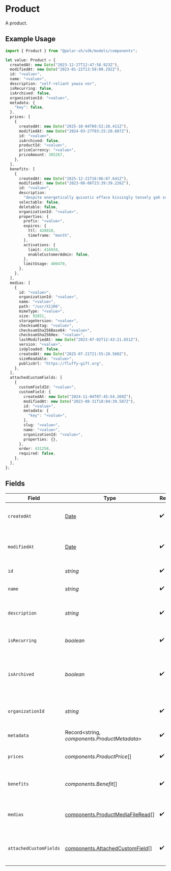 # Product

A product.

## Example Usage

```typescript
import { Product } from "@polar-sh/sdk/models/components";

let value: Product = {
  createdAt: new Date("2023-12-27T12:47:58.923Z"),
  modifiedAt: new Date("2023-01-22T13:58:08.292Z"),
  id: "<value>",
  name: "<value>",
  description: "self-reliant yowza nor",
  isRecurring: false,
  isArchived: false,
  organizationId: "<value>",
  metadata: {
    "key": false,
  },
  prices: [
    {
      createdAt: new Date("2025-10-04T09:52:26.411Z"),
      modifiedAt: new Date("2024-03-27T03:25:20.607Z"),
      id: "<value>",
      isArchived: false,
      productId: "<value>",
      priceCurrency: "<value>",
      priceAmount: 305267,
    },
  ],
  benefits: [
    {
      createdAt: new Date("2025-12-21T18:06:07.641Z"),
      modifiedAt: new Date("2023-08-06T23:39:39.226Z"),
      id: "<value>",
      description:
        "despite energetically quixotic efface kissingly tensely gah supposing",
      selectable: false,
      deletable: false,
      organizationId: "<value>",
      properties: {
        prefix: "<value>",
        expires: {
          ttl: 428810,
          timeframe: "month",
        },
        activations: {
          limit: 416934,
          enableCustomerAdmin: false,
        },
        limitUsage: 400470,
      },
    },
  ],
  medias: [
    {
      id: "<value>",
      organizationId: "<value>",
      name: "<value>",
      path: "/usr/X11R6",
      mimeType: "<value>",
      size: 92851,
      storageVersion: "<value>",
      checksumEtag: "<value>",
      checksumSha256Base64: "<value>",
      checksumSha256Hex: "<value>",
      lastModifiedAt: new Date("2023-07-02T12:43:21.651Z"),
      version: "<value>",
      isUploaded: false,
      createdAt: new Date("2025-07-21T21:55:28.560Z"),
      sizeReadable: "<value>",
      publicUrl: "https://fluffy-gift.org",
    },
  ],
  attachedCustomFields: [
    {
      customFieldId: "<value>",
      customField: {
        createdAt: new Date("2024-11-04T07:45:54.269Z"),
        modifiedAt: new Date("2023-08-31T18:04:39.587Z"),
        id: "<value>",
        metadata: {
          "key": "<value>",
        },
        slug: "<value>",
        name: "<value>",
        organizationId: "<value>",
        properties: {},
      },
      order: 431258,
      required: false,
    },
  ],
};
```

## Fields

| Field                                                                                         | Type                                                                                          | Required                                                                                      | Description                                                                                   |
| --------------------------------------------------------------------------------------------- | --------------------------------------------------------------------------------------------- | --------------------------------------------------------------------------------------------- | --------------------------------------------------------------------------------------------- |
| `createdAt`                                                                                   | [Date](https://developer.mozilla.org/en-US/docs/Web/JavaScript/Reference/Global_Objects/Date) | :heavy_check_mark:                                                                            | Creation timestamp of the object.                                                             |
| `modifiedAt`                                                                                  | [Date](https://developer.mozilla.org/en-US/docs/Web/JavaScript/Reference/Global_Objects/Date) | :heavy_check_mark:                                                                            | Last modification timestamp of the object.                                                    |
| `id`                                                                                          | *string*                                                                                      | :heavy_check_mark:                                                                            | The ID of the product.                                                                        |
| `name`                                                                                        | *string*                                                                                      | :heavy_check_mark:                                                                            | The name of the product.                                                                      |
| `description`                                                                                 | *string*                                                                                      | :heavy_check_mark:                                                                            | The description of the product.                                                               |
| `isRecurring`                                                                                 | *boolean*                                                                                     | :heavy_check_mark:                                                                            | Whether the product is a subscription tier.                                                   |
| `isArchived`                                                                                  | *boolean*                                                                                     | :heavy_check_mark:                                                                            | Whether the product is archived and no longer available.                                      |
| `organizationId`                                                                              | *string*                                                                                      | :heavy_check_mark:                                                                            | The ID of the organization owning the product.                                                |
| `metadata`                                                                                    | Record<string, *components.ProductMetadata*>                                                  | :heavy_check_mark:                                                                            | N/A                                                                                           |
| `prices`                                                                                      | *components.ProductPrice*[]                                                                   | :heavy_check_mark:                                                                            | List of prices for this product.                                                              |
| `benefits`                                                                                    | *components.Benefit*[]                                                                        | :heavy_check_mark:                                                                            | List of benefits granted by the product.                                                      |
| `medias`                                                                                      | [components.ProductMediaFileRead](../../models/components/productmediafileread.md)[]          | :heavy_check_mark:                                                                            | List of medias associated to the product.                                                     |
| `attachedCustomFields`                                                                        | [components.AttachedCustomField](../../models/components/attachedcustomfield.md)[]            | :heavy_check_mark:                                                                            | List of custom fields attached to the product.                                                |